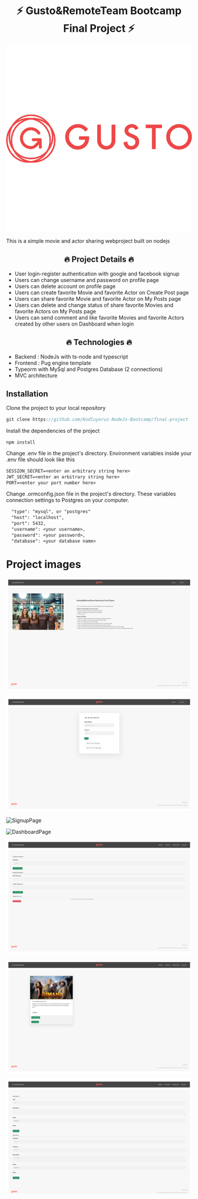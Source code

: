 <h1 align="center">⚡ Gusto&RemoteTeam Bootcamp Final Project ⚡</h1>

![Gusto](/image/gusto.png)

<p>This is a simple movie and actor sharing webproject built on nodejs</p>

<h2 align="center">🔥 Project Details 🔥</h2>

* User login-register authentication with google and facebook signup
* Users can change username and password on profile page
* Users can delete account on profile page
* Users can create favorite Movie and favorite Actor on Create Post page
* Users can share favorite Movie and favorite Actor on My Posts page
* Users can delete and change status of share favorite Movies and favorite Actors on My Posts page
* Users can send comment and like favorite Movies and favorite Actors created by other users on Dashboard when login

<h2 align="center">🔥 Technologies 🔥</h2>

* Backend : NodeJs with ts-node and typescript
* Frontend : Pug engine template 
* Typeorm with MySql and Postgres Database (2 connections)
* MVC architecture

## Installation

Clone the project to your local repository
```javascript
git clone https://github.com/Kodluyoruz-NodeJs-Bootcamp/final-project

```
Install the dependencies of the project

```
npm install
```
Change  .env file in the project's directory. Environment variables inside your .env file should look like this

```
SESSION_SECRET=<enter an arbitrary string here>
JWT_SECRET=<enter an arbitrary string here>
PORT=<enter your port number here>
```

Change  .ormconfig.json file in the project's directory. These variables connection settings to Postgres on your computer.

 ```
   "type": "mysql", or "postgres"
   "host": "localhost",
   "port": 5432,
   "username": <your username>, 
   "password": <your password>,
   "database": <your database name>

```

# Project images 

![HomePage](/image/home.png)

![LoginPage](/image/login.png)

![SignupPage](/image/gusto_signup.png)

![DashboardPage](/image/dashboard.png)

![ProfilePage](/image/profile.png)

![UsersPosts](/image/mypost.png)

![UsersCreatePosts](/image/createpost.png)

